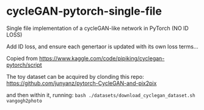 # cycleGAN-pytorch-single-file
Single file implementation of a cycleGAN-like network in PyTorch  (NO ID LOSS)

Add ID loss, and ensure each genertaor is updated with its own loss terms...

Copied from https://www.kaggle.com/code/pipiking/cyclegan-pytorch/script

The toy dataset can be acquired by clonding this repo:
https://github.com/junyanz/pytorch-CycleGAN-and-pix2pix

and then within it, running:
`bash ./datasets/download_cyclegan_dataset.sh vangogh2photo`
